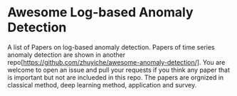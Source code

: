 # Awesome Log-based Anomaly Detection
A list of Papers on log-based anomaly detection. Papers of time series anomaly detection are shown in another repo[https://github.com/zhuyiche/awesome-anomaly-detection/].
You are welcome to open an issue and pull your requests if you think any paper that is important but not are inclueded in this repo.
The papers are orgnized in classical method, deep learning method, application and survey. 
